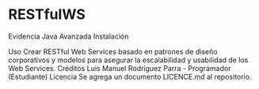 # RESTfulWS
Evidencia Java Avanzada
Instalación

Uso
Crear RESTful Web Services basado en patrones de diseño corporativos y modelos para asegurar la escalabilidad y usabilidad de los Web Services.
Créditos
Luis Manuel Rodríguez Parra - Programador (Estudiante)
Licencia
Se agrega un documento LICENCE.md al repositorio.
